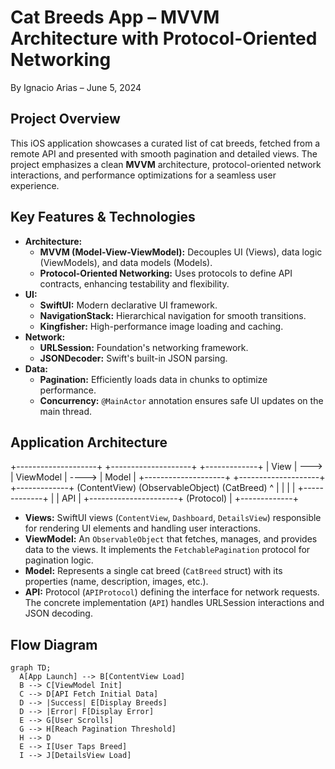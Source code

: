 # Cat Breeds App – MVVM Architecture with Protocol-Oriented Networking

By Ignacio Arias – June 5, 2024

## Project Overview

This iOS application showcases a curated list of cat breeds, fetched from a remote API and presented with smooth pagination and detailed views. The project emphasizes a clean **MVVM** architecture, protocol-oriented network interactions, and performance optimizations for a seamless user experience.

## Key Features & Technologies

- **Architecture:**
  - **MVVM (Model-View-ViewModel):** Decouples UI (Views), data logic (ViewModels), and data models (Models).
  - **Protocol-Oriented Networking:**  Uses protocols to define API contracts, enhancing testability and flexibility.
- **UI:**
  - **SwiftUI:**  Modern declarative UI framework.
  - **NavigationStack:**  Hierarchical navigation for smooth transitions.
  - **Kingfisher:** High-performance image loading and caching.
- **Network:**
  - **URLSession:** Foundation's networking framework.
  - **JSONDecoder:**  Swift's built-in JSON parsing.
- **Data:**
  - **Pagination:** Efficiently loads data in chunks to optimize performance.
  - **Concurrency:** `@MainActor` annotation ensures safe UI updates on the main thread.

## Application Architecture

+--------------------+      +--------------------+       +-------------+
|       View        | ---> |     ViewModel      | ----> |    Model    |
+--------------------+      +--------------------+       +-------------+
     (ContentView)             (ObservableObject)           (CatBreed)
          ^                           |
          |                           |
          |                      +-------------+
          |                      |   API       |
          +----------------------+ (Protocol)  |
                                 +-------------+ 


- **Views:** SwiftUI views (`ContentView`, `Dashboard`, `DetailsView`) responsible for rendering UI elements and handling user interactions.
- **ViewModel:** An `ObservableObject` that fetches, manages, and provides data to the views. It implements the `FetchablePagination` protocol for pagination logic.
- **Model:** Represents a single cat breed (`CatBreed` struct) with its properties (name, description, images, etc.).
- **API:** Protocol (`APIProtocol`) defining the interface for network requests. The concrete implementation (`API`) handles URLSession interactions and JSON decoding.



## Flow Diagram

```mermaid
graph TD;
  A[App Launch] --> B[ContentView Load]
  B --> C[ViewModel Init]
  C --> D[API Fetch Initial Data]
  D --> |Success| E[Display Breeds]
  D --> |Error| F[Display Error]
  E --> G[User Scrolls]
  G --> H[Reach Pagination Threshold]
  H --> D
  E --> I[User Taps Breed]
  I --> J[DetailsView Load]
